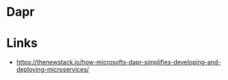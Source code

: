 # Dapr

# Links

- https://thenewstack.io/how-microsofts-dapr-simplifies-developing-and-deploying-microservices/
